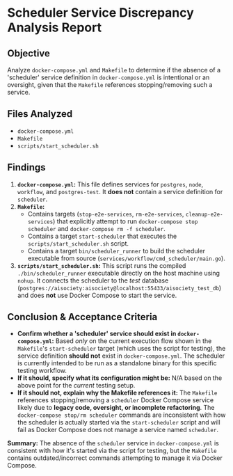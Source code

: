 # Scheduler Service Discrepancy Analysis Report

## Objective

Analyze `docker-compose.yml` and `Makefile` to determine if the absence of a 'scheduler' service definition in `docker-compose.yml` is intentional or an oversight, given that the `Makefile` references stopping/removing such a service.

## Files Analyzed

*   `docker-compose.yml`
*   `Makefile`
*   `scripts/start_scheduler.sh`

## Findings

1.  **`docker-compose.yml`:** This file defines services for `postgres`, `node`, `workflow`, and `postgres-test`. It **does not** contain a service definition for `scheduler`.
2.  **`Makefile`:**
    *   Contains targets (`stop-e2e-services`, `rm-e2e-services`, `cleanup-e2e-services`) that explicitly attempt to run `docker-compose stop scheduler` and `docker-compose rm -f scheduler`.
    *   Contains a target `start-scheduler` that executes the `scripts/start_scheduler.sh` script.
    *   Contains a target `bin/scheduler_runner` to build the scheduler executable from source (`services/workflow/cmd_scheduler/main.go`).
3.  **`scripts/start_scheduler.sh`:** This script runs the compiled `./bin/scheduler_runner` executable directly on the host machine using `nohup`. It connects the scheduler to the *test* database (`postgres://aisociety:aisociety@localhost:55433/aisociety_test_db`) and does **not** use Docker Compose to start the service.

## Conclusion & Acceptance Criteria

*   **Confirm whether a 'scheduler' service should exist in `docker-compose.yml`:** Based *only* on the current execution flow shown in the `Makefile`'s `start-scheduler` target (which uses the script for testing), the service definition **should not** exist in `docker-compose.yml`. The scheduler is currently intended to be run as a standalone binary for this specific testing workflow.
*   **If it should, specify what its configuration might be:** N/A based on the above point for the *current* testing setup.
*   **If it should not, explain why the Makefile references it:** The `Makefile` references stopping/removing a `scheduler` Docker Compose service likely due to **legacy code, oversight, or incomplete refactoring**. The `docker-compose stop/rm scheduler` commands are inconsistent with how the scheduler is actually started via the `start-scheduler` script and will fail as Docker Compose does not manage a service named `scheduler`.

**Summary:** The absence of the `scheduler` service in `docker-compose.yml` is consistent with how it's started via the script for testing, but the `Makefile` contains outdated/incorrect commands attempting to manage it via Docker Compose.